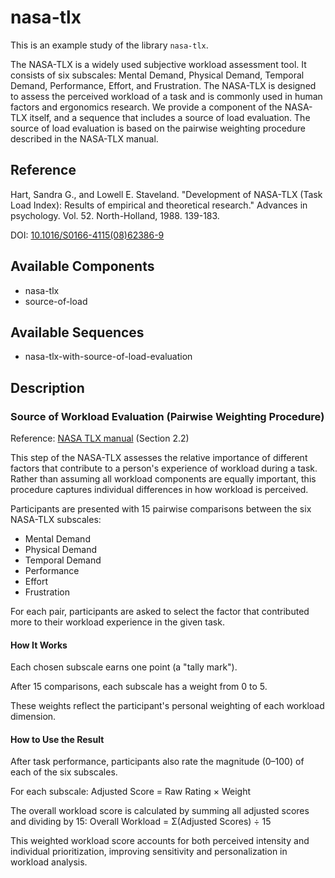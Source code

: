 
# nasa-tlx



This is an example study of the library `nasa-tlx`.

The NASA-TLX is a widely used subjective workload assessment tool. It consists of six subscales: Mental Demand, Physical Demand, Temporal Demand, Performance, Effort, and Frustration. The NASA-TLX is designed to assess the perceived workload of a task and is commonly used in human factors and ergonomics research. We provide a component of the NASA-TLX itself, and a sequence that includes a source of load evaluation. The source of load evaluation is based on the pairwise weighting procedure described in the NASA-TLX manual.

## Reference

Hart, Sandra G., and Lowell E. Staveland. "Development of NASA-TLX (Task Load Index): Results of empirical and theoretical research." Advances in psychology. Vol. 52. North-Holland, 1988. 139-183.

DOI: [10.1016/S0166-4115(08)62386-9](https://dx.doi.org/10.1016/S0166-4115(08)62386-9)



## Available Components

- nasa-tlx
- source-of-load

## Available Sequences

- nasa-tlx-with-source-of-load-evaluation


## Description

### Source of Workload Evaluation (Pairwise Weighting Procedure)

Reference: [NASA TLX manual](https://ntrs.nasa.gov/api/citations/20000021488/downloads/20000021488.pdf) (Section 2.2)

This step of the NASA-TLX assesses the relative importance of different factors that contribute to a person's experience of workload during a task. Rather than assuming all workload components are equally important, this procedure captures individual differences in how workload is perceived.

Participants are presented with 15 pairwise comparisons between the six NASA-TLX subscales:

- Mental Demand
- Physical Demand
- Temporal Demand
- Performance
- Effort
- Frustration

For each pair, participants are asked to select the factor that contributed more to their workload experience in the given task.

#### How It Works
Each chosen subscale earns one point (a "tally mark").

After 15 comparisons, each subscale has a weight from 0 to 5.

These weights reflect the participant's personal weighting of each workload dimension.

#### How to Use the Result
After task performance, participants also rate the magnitude (0–100) of each of the six subscales.

For each subscale:
Adjusted Score = Raw Rating × Weight

The overall workload score is calculated by summing all adjusted scores and dividing by 15:
Overall Workload = Σ(Adjusted Scores) ÷ 15

This weighted workload score accounts for both perceived intensity and individual prioritization, improving sensitivity and personalization in workload analysis.
